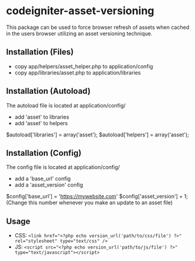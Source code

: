 # codeigniter-asset-versioning
This package can be used to force browser refresh of assets when cached in the users browser utilizing an asset versioning technique.

## Installation (Files)

* copy app/helpers/asset_helper.php to application/config
* copy app/libraries/asset.php to application/libraries

## Installation (Autoload)

The autoload file is located at application/config/

* add 'asset' to libraries
* add 'asset' to helpers

$autoload['libraries'] = array('asset');
$autoload['helpers'] = array('asset');

## Installation (Config)

The config file is located at application/config/

* add a 'base_url' config
* add a 'asset_version' config

$config['base_url'] = 'https://mywebsite.com'
$config['asset_version'] = 1; (Change this number whenever you make an update to an asset file)

## Usage

* CSS: `<link href="<?php echo version_url('path/to/css/file') ?>" rel="stylesheet" type="text/css" />`
* JS: `<script src="<?php echo version_url('path/to/js/file') ?>" type="text/javascript"></script>`

